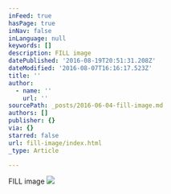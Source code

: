 ```yaml
---
inFeed: true
hasPage: true
inNav: false
inLanguage: null
keywords: []
description: FILL image
datePublished: '2016-08-19T20:51:31.208Z'
dateModified: '2016-08-07T16:16:17.523Z'
title: ''
author:
  - name: ''
    url: ''
sourcePath: _posts/2016-06-04-fill-image.md
authors: []
publisher: {}
via: {}
starred: false
url: fill-image/index.html
_type: Article

---
```

FILL image
![](https://the-grid-user-content.s3-us-west-2.amazonaws.com/b17d280d-0105-4800-86ff-6c6fe842182d.jpg)